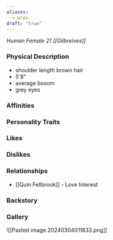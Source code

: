 ```yaml
---
aliases:
  - wren
draft: "true"
---
```

*Human Female 21 [[Gilbreives]]*
### Physical Description
- shoulder length brown hair
- 5'8"
- average bosom
- grey eyes

### Affinities 

### Personality Traits

### Likes

### Dislikes

### Relationships
- [[Quin Fellbrook]] - Love Interest

### Backstory

### Gallery
![[Pasted image 20240304011833.png]]